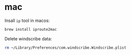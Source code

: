 # mac

Insall `ip` tool in macos:
```bash
brew install iproute2mac
```

Delete windscribe data:
```bash
rm ~/Library/Preferences/com.windscribe.Windscribe.plist
```
